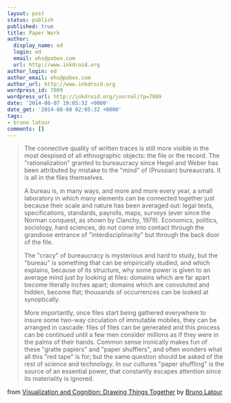 ```yaml
---
layout: post
status: publish
published: true
title: Paper Work
author:
  display_name: ed
  login: ed
  email: ehs@pobox.com
  url: http://www.inkdroid.org
author_login: ed
author_email: ehs@pobox.com
author_url: http://www.inkdroid.org
wordpress_id: 7809
wordpress_url: http://inkdroid.org/journal/?p=7809
date: '2014-08-07 19:05:32 +0000'
date_gmt: '2014-08-08 02:05:32 +0000'
tags:
- bruno latour
comments: []
---
```

<blockquote>
<p>The connective quality of written traces is still more visible in the most despised of all ethnographic objects: the file or the record. The "rationalization" granted to bureaucracy since Hegel and Weber has been attributed by mistake to the "mind" of (Prussian) bureaucrats. It is all in the files themselves.</p>
<p>A bureau is, in many ways, and more and more every year, a small laboratory in which many elements can be connected together just because their scale and nature has been averaged out: legal texts, specifications, standards, payrolls, maps, surveys (ever since the Norman conquest, as shown by Clanchy, 1979). Economics, politics, sociology, hard sciences, do not come into contact through the grandiose entrance of "interdisciplinarity" but through the back door of the file.</p>
<p>The "cracy" of bureaucracy is mysterious and hard to study, but the "bureau" is something that can be empirically studied, and which explains, because of its structure, why some power is given to an average mind just by looking at files: domains which are far apart become literally inches apart; domains which are convoluted and hidden, become flat; thousands of occurrences can be looked at synoptically.</p>
<p>More importantly, once files start being gathered everywhere to insure some two-way circulation of immutable mobiles, they can be arranged in cascade: files of files can be generated and this process can be continued until a few men consider millions as if they were in the palms of their hands. Common sense ironically makes fun of these "gratte papiers" and "paper shufflers", and often wonders what all this "red tape" is for; but the same question should be asked of the rest of science and technology. In our cultures "paper shuffling" is the source of an essential power, that constantly escapes attention since its materiality is ignored.</p>
</blockquote>
<p>from <a href="http://worrydream.com/refs/Latour%20-%20Visualisation%20and%20Cognition.pdf">Visualization and Cognition: Drawing Things Together</a> by <a href="https://en.wikipedia.org/wiki/Bruno_Latour">Bruno Latour</a></p>
